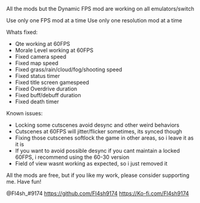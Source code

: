 All the mods but the Dynamic FPS mod are working on all emulators/switch

Use only one FPS mod at a time
Use only one resolution mod at a time

Whats fixed:
- Qte working at 60FPS
- Morale Level working at 60FPS
- Fixed camera speed
- Fixed map speed
- Fixed grass/rain/cloud/fog/shooting speed
- Fixed status timer
- Fixed title screen gamespeed
- Fixed Overdrive duration
- Fixed buff/debuff duration
- Fixed death timer

Known issues:
- Locking some cutscenes avoid desync and other weird behaviors
- Cutscenes at 60FPS will jitter/flicker sometimes, its synced though
- Fixing those cutscenes softlock the game in other areas, so i leave it as it is
- If you want to avoid possible desync if you cant maintain a locked 60FPS, i recommend using the 60-30 version
- Field of view wasnt working as expected, so i just removed it

All the mods are free, but if you like my work, please consider supporting me. Have fun!

@Fl4sh_#9174
https://github.com/Fl4sh9174
https://Ko-fi.com/Fl4sh9174